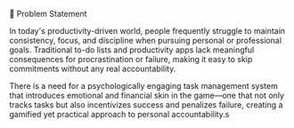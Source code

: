 📌 Problem Statement

In today's productivity-driven world, people frequently struggle to maintain consistency, focus, and discipline when pursuing personal or professional goals. Traditional to-do lists and productivity apps lack meaningful consequences for procrastination or failure, making it easy to skip commitments without any real accountability.

There is a need for a psychologically engaging task management system that introduces emotional and financial skin in the game—one that not only tracks tasks but also incentivizes success and penalizes failure, creating a gamified yet practical approach to personal accountability.s